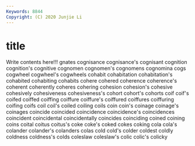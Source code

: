 ```yaml
---
Keywords: 8844
Copyright: (C) 2020 Junjie Li
---
```


# title

Write contents here!!!
gnates 
cognisance 
cognisance's 
cognisant
cognition 
cognition's 
cognitive 
cognomen 
cognomen's 
cognomens 
cognomina 
cogs 
cogwheel 
cogwheel's
cogwheels 
cohabit 
cohabitation 
cohabitation's 
cohabited 
cohabiting 
cohabits 
cohere 
cohered 
coherence
coherence's 
coherent 
coherently 
coheres 
cohering 
cohesion 
cohesion's 
cohesive 
cohesively 
cohesiveness
cohesiveness's 
cohort 
cohort's 
cohorts 
coif 
coif's 
coifed 
coiffed 
coiffing 
coiffure
coiffure's 
coiffured 
coiffures 
coiffuring 
coifing 
coifs 
coil 
coil's 
coiled 
coiling
coils 
coin 
coin's 
coinage 
coinage's 
coinages 
coincide 
coincided 
coincidence 
coincidence's
coincidences 
coincident 
coincidental 
coincidentally 
coincides 
coinciding 
coined 
coining 
coins 
coital
coitus 
coitus's 
coke 
coke's 
coked 
cokes 
coking 
cola 
cola's 
colander
colander's 
colanders 
colas 
cold 
cold's 
colder 
coldest 
coldly 
coldness 
coldness's
colds 
coleslaw 
coleslaw's 
colic 
colic's 
colicky 
